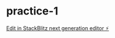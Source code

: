 # practice-1

[Edit in StackBlitz next generation editor ⚡️](https://stackblitz.com/~/github.com/ashwini2329/practice-1)